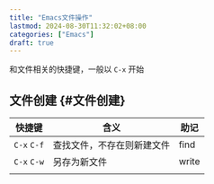 ```yaml
---
title: "Emacs文件操作"
lastmod: 2024-08-30T11:32:02+08:00
categories: ["Emacs"]
draft: true
---
```


和文件相关的快捷键，一般以 `C-x` 开始


## 文件创建 {#文件创建}

| 快捷键      | 含义          | 助记  |
|----------|-------------|-----|
| `C-x` `C-f` | 查找文件，不存在则新建文件 | find  |
| `C-x` `C-w` | 另存为新文件  | write |
|             |               |       |
